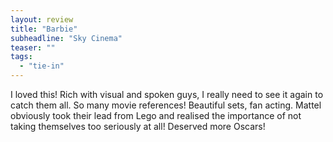 ```yaml
---
layout: review
title: "Barbie"
subheadline: "Sky Cinema"
teaser: ""
tags:
  - "tie-in"
---
```

I loved this! Rich with visual and spoken guys, I really need to see it again to catch them all. So many movie 
references! Beautiful sets, fan acting. Mattel obviously took their lead from Lego and realised the importance of 
not taking themselves too seriously at all! Deserved more Oscars!
